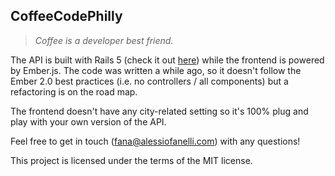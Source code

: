 ## CoffeeCodePhilly

> *Coffee is a developer best friend.*

The API is built with Rails 5 (check it out [here](https://github.com/CoffeeCodePhilly/ccphilly)) while the frontend is powered by Ember.js. The code was written a while ago, so it doesn't follow the Ember 2.0 best practices (i.e. no controllers / all components) but a refactoring is on the road map. 

The frontend doesn't have any city-related setting so it's 100% plug and play with your own version of the API.

Feel free to get in touch (fana@alessiofanelli.com) with any questions!

This project is licensed under the terms of the MIT license.
